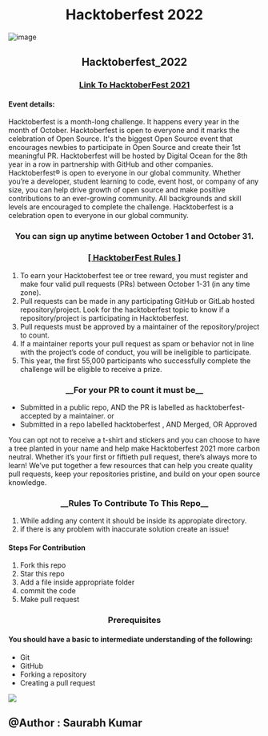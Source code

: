 <h1 align="center">Hacktoberfest 2022</h1>

![image](https://user-images.githubusercontent.com/54509629/192240289-fa81c2f0-16df-40a4-8542-5a2bed2b0348.png)

<h2 align="center">Hacktoberfest_2022</h2>

<a href="https://hacktoberfest.com/participation/"><h3 align="center">Link To HacktoberFest 2021</h3></a>

<h4 align="left">Event details:</h4>

Hacktoberfest is a month-long challenge. It happens every year in the month of October.
Hacktoberfest is open to everyone and it marks the celebration of Open Source. 
It's the biggest Open Source event that encourages newbies to participate in Open Source and create their 1st meaningful PR.
Hacktoberfest will be hosted by Digital Ocean for the 8th year in a row in partnership with GitHub and other companies.
Hacktoberfest® is open to everyone in our global community. 
Whether you’re a developer, student learning to code, event host, or company of any size, you can help drive growth of open source and make positive contributions to an ever-growing community.
All backgrounds and skill levels are encouraged to complete the challenge.
Hacktoberfest is a celebration open to everyone in our global community.

<h3 align="center">You can sign up anytime between October 1 and October 31.</h3>

<h3 align="center"><u>[ HacktoberFest Rules ]</u></h3>

<ol>
<li> To earn your Hacktoberfest tee or tree reward, you must register and make four valid pull requests (PRs) between October 1-31 (in any time zone).</li>

<li> Pull requests can be made in any participating GitHub or GitLab hosted repository/project. Look for the hacktoberfest topic to know if a repository/project is participating in Hacktoberfest.</li>

<li> Pull requests must be approved by a maintainer of the repository/project to count.</li>

<li> If a maintainer reports your pull request as spam or behavior not in line with the project’s code of conduct, you will be ineligible to participate.</li>

<li> This year, the first 55,000 participants who successfully complete the challenge will be eligible to receive a prize.</li>
</ol>

<h3 align="center">__For your PR to count it must be__</h3>

<ul>
  <li>Submitted in a public repo, AND the PR is labelled as hacktoberfest-accepted by a maintainer. or</li>

  <li>Submitted in a repo labelled hacktoberfest , AND Merged, OR Approved</li>
</ul>

<p>You can opt not to receive a t-shirt and stickers and you can choose to have a tree planted in your name and help make Hacktoberfest 2021 more carbon neutral.
Whether it’s your first or fiftieth pull request, there’s always more to learn! We’ve put together a few resources that can help you create quality pull requests, keep your repositories pristine, and build on your open source knowledge.

<h3 align="center">__Rules To Contribute To This Repo__</h3>
<ol>
<li>While adding any content it should be inside its appropiate directory.</li>
<li>if there is any problem with inaccurate solution create an issue!</li>
 </ol>

<h4 align="left">Steps For Contribution</h4>

1. Fork this repo
2. Star this repo
3. Add a file inside appropriate folder 
4. commit the code
5. Make pull request
</p>

<h3 align="center">Prerequisites</h3>

<h4 align="left" >You should have a basic to intermediate understanding of the following:</h4>
<ul>
  <li>Git</li>
  <li>GitHub</li>
 <li>Forking a repository</li>
  <li>Creating a pull request</li>
  </ul>
<img align="center" src="https://user-images.githubusercontent.com/54509629/135896686-f25b59ec-d870-40b5-90fa-8b623bc92906.png" />

## @Author : Saurabh Kumar
